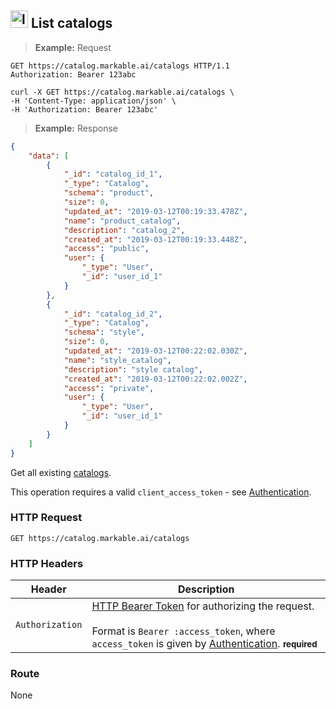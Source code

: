 
## <img src="images/list-catalog_icon.png" alt="list-catalog-objects_icon" width="28px" height="auto"> List catalogs

> **Example:** Request

```http
GET https://catalog.markable.ai/catalogs HTTP/1.1
Authorization: Bearer 123abc
```

```shell
curl -X GET https://catalog.markable.ai/catalogs \
-H 'Content-Type: application/json' \
-H 'Authorization: Bearer 123abc'
```
<!--
```python
import requests

url = "https://catalog.markable.ai/catalogs"

headers = {
    'Content-Type': "application/json",
    'Authorization': "Bearer 123abc",
    }

response = requests.request("GET", url, headers=headers)

print(response.text)
```
-->

> **Example:** Response

```json
{
    "data": [
        {
            "_id": "catalog_id_1",
            "_type": "Catalog",
            "schema": "product",
            "size": 0,
            "updated_at": "2019-03-12T00:19:33.478Z",
            "name": "product_catalog",
            "description": "catalog_2",
            "created_at": "2019-03-12T00:19:33.448Z",
            "access": "public",
            "user": {
                "_type": "User",
                "_id": "user_id_1"
            }
        },
        {
            "_id": "catalog_id_2",
            "_type": "Catalog",
            "schema": "style",
            "size": 0,
            "updated_at": "2019-03-12T00:22:02.030Z",
            "name": "style_catalog",
            "description": "style catalog",
            "created_at": "2019-03-12T00:22:02.002Z",
            "access": "private",
            "user": {
                "_type": "User",
                "_id": "user_id_1"
            }
        }
    ]
}
```


Get all existing [catalogs](#the-catalog-object).

<aside class="notice">
    This operation requires a valid <code>client_access_token</code> - see <a href="#authentication">Authentication</a>.
</aside>


### HTTP Request

`GET https://catalog.markable.ai/catalogs`


### HTTP Headers

Header              | Description
----------          | ----------
`Authorization`     | [HTTP Bearer Token](https://tools.ietf.org/html/rfc6750) for authorizing the request. <br><br>Format is `Bearer :access_token`, where `access_token` is given by [Authentication](#authentication). **<small>required</small>**


### Route

None
